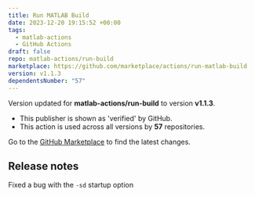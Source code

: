 ```yaml
---
title: Run MATLAB Build
date: 2023-12-20 19:15:52 +00:00
tags:
  - matlab-actions
  - GitHub Actions
draft: false
repo: matlab-actions/run-build
marketplace: https://github.com/marketplace/actions/run-matlab-build
version: v1.1.3
dependentsNumber: "57"
---
```



Version updated for **matlab-actions/run-build** to version **v1.1.3**.
- This publisher is shown as 'verified' by GitHub.
- This action is used across all versions by **57** repositories.

Go to the [GitHub Marketplace](https://github.com/marketplace/actions/run-matlab-build) to find the latest changes.

## Release notes

Fixed a bug with the `-sd` startup option
